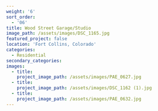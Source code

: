 ```yaml
---
weight: '6'
sort_order:
  - '06'
title: Wood Street Garage/Studio
image_path: /assets/images/DSC_1165.jpg
featured_project: false
location: 'Fort Collins, Colorado'
categories:
  - Residential
secondary_categories:
images:
  - title:
    project_image_path: /assets/images/PAE_0627.jpg
  - title:
    project_image_path: /assets/images/DSC_1162 (1).jpg
  - title:
    project_image_path: /assets/images/PAE_0632.jpg
---
```


